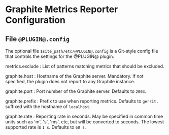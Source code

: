 Graphite Metrics Reporter Configuration
=======================================

File `@PLUGIN@.config`
-------------------------

The optional file `$site_path/etc/@PLUGIN@.config` is a Git-style
config file that controls the settings for the @PLUGIN@ plugin.

metrics.exclude
:	List of patterns matching metrics that should be excluded.

graphite.host
:	Hostname of the Graphite server. Mandatory. If not specified,
	the plugin does not report to any Graphite instance.

graphite.port
:	Port number of the Graphite server. Defaults to `2003`.

graphite.prefix
:	Prefix to use when reporting metrics. Defaults to `gerrit.`
	suffixed with the hostname of `localhost`.

graphite.rate
:	Reporting rate in seconds. May be specified in common time
	units such as 'm', 's', 'ms', etc, but will be converted
	to seconds. The lowest supported rate is `1 s`.
	Defaults to `60 s`.
